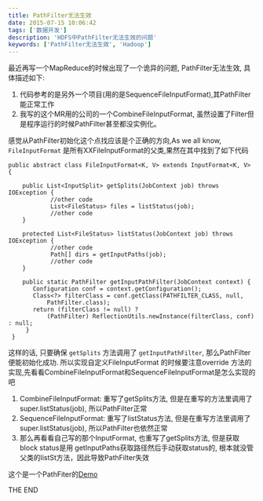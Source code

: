 ```yaml
---
title: PathFilter无法生效
date: 2015-07-15 10:06:42
tags: ['数据开发']
description: 'HDFS中PathFilter无法生效的问题'
keywords: ['PathFilter无法生效', 'Hadoop']
---
```


最近再写一个MapReduce的时候出现了一个诡异的问题, PathFilter无法生效, 具体描述如下:
1. 代码参考的是另外一个项目(用的是SequenceFileInputFormat),其PathFilter能正常工作
2. 我写的这个MR用的公司的一个CombineFileInputFormat, 虽然设置了Filter但是程序运行的时候PathFilter甚至都没实例化。

<!-- more -->
感觉从PathFilter初始化这个点找应该是个正确的方向,As we all know, `FileInputFormat` 是所有XXFileInputFormat的父类,果然在其中找到了如下代码


```
public abstract class FileInputFormat<K, V> extends InputFormat<K, V>  {

    public List<InputSplit> getSplits(JobContext job) throws IOException {
            //other code
            List<FileStatus> files = listStatus(job);
            //other code
    }

    protected List<FileStatus> listStatus(JobContext job) throws IOException {
            //other code
            Path[] dirs = getInputPaths(job);
            //other code
    }

    public static PathFilter getInputPathFilter(JobContext context) {
       Configuration conf = context.getConfiguration();
       Class<?> filterClass = conf.getClass(PATHFILTER_CLASS, null,
           PathFilter.class);
       return (filterClass != null) ?
           (PathFilter) ReflectionUtils.newInstance(filterClass, conf) : null;
     }
 }

```
这样的话, 只要确保 `getSplits` 方法调用了 `getInputPathFilter`, 那么PathFilter便能初始化成功. 所以实现自定义FileInputFormat
的时候要注意override 方法的实现,先看看CombineFileInputFormat和SequenceFileInputFormat是怎么实现的吧

1. CombineFileInputFormat: 重写了getSplits方法, 但是在重写的方法里调用了 super.listStatus(job), 所以PathFilter正常
2. SequenceFileInputFormat: 重写了listStatus方法, 但是在重写方法里调用了 super.listStatus(job), 所以PathFilter也依然正常
3. 那么再看看自己写的那个InputFormat, 也重写了getSplits方法, 但是获取block status是用 getInputPaths获取路径然后手动获取status的, 根本就没管 父类的listSt方法，因此导致PathFilter失效

这个是一个PathFiter的[Demo](https://gist.github.com/superalsrk/d8a33c5ce56b2bac89ab)

THE END
